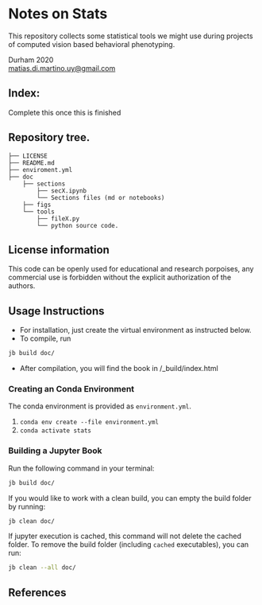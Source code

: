 # Notes on Stats
This repository collects some statistical tools we might use during projects of computed vision based behavioral phenotyping.  

Durham 2020  
matias.di.martino.uy@gmail.com  

## Index:
Complete this once this is finished

## Repository tree.
```
├── LICENSE
├── README.md
├── enviroment.yml
├── doc
    ├── sections
        ├── secX.ipynb
        └── Sections files (md or notebooks)
    ├── figs
    └── tools
        ├── fileX.py 
        └── python source code. 
```

## License information

This code can be openly used for educational and research porpoises, any commercial use is forbidden without the explicit authorization of the authors.  

## Usage Instructions

- For installation, just create the virtual environment as instructed below.  
- To compile, run 
```bash
jb build doc/
```  
- After compilation, you will find the book in /_build/index.html

### Creating an Conda Environment

The conda environment is provided as `environment.yml`.  
1. `conda env create --file environment.yml`
2. `conda activate stats`

### Building a Jupyter Book

Run the following command in your terminal:
```bash
jb build doc/
```

If you would like to work with a clean build, you can empty the build folder by running:
```bash
jb clean doc/
```

If jupyter execution is cached, this command will not delete the cached folder. To remove the build folder (including `cached` executables), you can run:
```bash
jb clean --all doc/
```

## References
